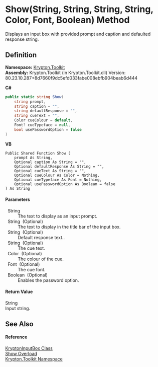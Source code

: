 # Show(String, String, String, String, Color, Font, Boolean) Method


Displays an input box with provided prompt and caption and defaulted response string.



## Definition
**Namespace:** <a href="79d2eac2-21f4-54ff-7552-b20c33c30600.md">Krypton.Toolkit</a>  
**Assembly:** Krypton.Toolkit (in Krypton.Toolkit.dll) Version: 80.23.10.287+8d7660f9dc5efd033fabe008ebfb904beab6d444

**C#**
``` C#
public static string Show(
	string prompt,
	string caption = "",
	string defaultResponse = "",
	string cueText = "",
	Color cueColour = default,
	Font? cueTypeface = null,
	bool usePasswordOption = false
)
```
**VB**
``` VB
Public Shared Function Show ( 
	prompt As String,
	Optional caption As String = "",
	Optional defaultResponse As String = "",
	Optional cueText As String = "",
	Optional cueColour As Color = Nothing,
	Optional cueTypeface As Font = Nothing,
	Optional usePasswordOption As Boolean = false
) As String
```



#### Parameters
<dl><dt>  String</dt><dd>The text to display as an input prompt.</dd><dt>  String  (Optional)</dt><dd>The text to display in the title bar of the input box.</dd><dt>  String  (Optional)</dt><dd>Default response text..</dd><dt>  String  (Optional)</dt><dd>The cue text.</dd><dt>  Color  (Optional)</dt><dd>The colour of the cue.</dd><dt>  Font  (Optional)</dt><dd>The cue font.</dd><dt>  Boolean  (Optional)</dt><dd>Enables the password option.</dd></dl>

#### Return Value
String  
Input string.

## See Also


#### Reference
<a href="72143432-1d8f-a9f3-7c13-f409c70b04a9.md">KryptonInputBox Class</a>  
<a href="3be15da9-e85d-fe57-686c-1c13d24306d3.md">Show Overload</a>  
<a href="79d2eac2-21f4-54ff-7552-b20c33c30600.md">Krypton.Toolkit Namespace</a>  
